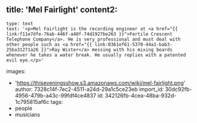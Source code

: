 title: 'Mel Fairlight'
content2:
  -
    type: text
    text: '<p>Mel Fairlight is the recording engineer at <a href="{{ link:f11e7dfe-76ab-446f-a48f-74d1927be263 }}">Fertile Crescent Telephone Company</a>. He is very professional and must deal with other people such as <a href="{{ link:0361ef61-5370-44a1-bab3-25ba31271a26 }}">Ray Wister</a> messing with his mixing boards whenever he takes a water break. He usually replies with a patented evil eye.</p>'
images:
  - 'https://thiseveningsshow.s3.amazonaws.com/wiki/mel-fairlight.png'
author: 7328c14f-7ec2-4511-a24d-29a1c5ce23eb
import_id: 30dc92fb-4956-479b-a43c-99fdf4ce4837
id: 342126fb-4cea-48ba-932d-1c795815af6c
tags:
  - people
  - musicians
